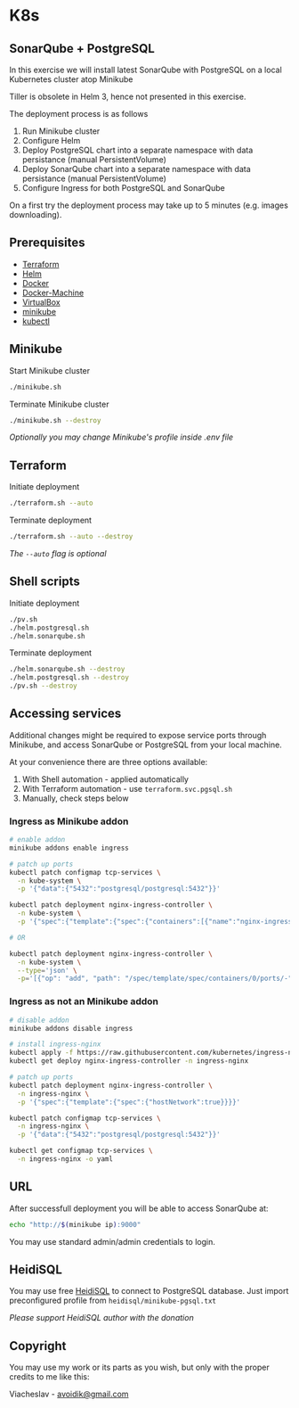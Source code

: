 # K8s

## SonarQube + PostgreSQL

In this exercise we will install latest SonarQube with PostgreSQL on a local Kubernetes cluster atop Minikube

Tiller is obsolete in Helm 3, hence not presented in this exercise.

The deployment process is as follows

1. Run Minikube cluster
1. Configure Helm
1. Deploy PostgreSQL chart into a separate namespace with data persistance (manual PersistentVolume)
1. Deploy SonarQube chart into a separate namespace with data persistance (manual PersistentVolume)
1. Configure Ingress for both PostgreSQL and SonarQube

On a first try the deployment process may take up to 5 minutes (e.g. images downloading).

## Prerequisites

- [Terraform](https://www.terraform.io/)
- [Helm](https://github.com/helm/helm/releases)
- [Docker](https://hub.docker.com/search?offering=community&q=&type=edition)
- [Docker-Machine](https://github.com/docker/machine/releases)
- [VirtualBox](https://www.virtualbox.org/wiki/Downloads)
- [minikube](https://github.com/kubernetes/minikube/releases)
- [kubectl](https://kubernetes.io/docs/tasks/tools/install-kubectl/)

## Minikube

Start Minikube cluster

```bash
./minikube.sh
```

Terminate Minikube cluster

```bash
./minikube.sh --destroy
```

*Optionally you may change Minikube's profile inside .env file*

## Terraform

Initiate deployment

```bash
./terraform.sh --auto
```

Terminate deployment

```bash
./terraform.sh --auto --destroy
```

*The `--auto` flag is optional*

## Shell scripts

Initiate deployment

```bash
./pv.sh
./helm.postgresql.sh
./helm.sonarqube.sh
```

Terminate deployment

```bash
./helm.sonarqube.sh --destroy
./helm.postgresql.sh --destroy
./pv.sh --destroy
```

## Accessing services

Additional changes might be required to expose service ports through Minikube, and access SonarQube or PostgreSQL from your local machine.

At your convenience there are three options available:

1. With Shell automation - applied automatically
1. With Terraform automation - use `terraform.svc.pgsql.sh`
1. Manually, check steps below

### Ingress as Minikube addon

```bash
# enable addon
minikube addons enable ingress

# patch up ports
kubectl patch configmap tcp-services \
  -n kube-system \
  -p '{"data":{"5432":"postgresql/postgresql:5432"}}'

kubectl patch deployment nginx-ingress-controller \
  -n kube-system \
  -p '{"spec":{"template":{"spec":{"containers":[{"name":"nginx-ingress-controller","ports":[{"containerPort":5432,"protocol":"TCP","hostPort":5432}]}]}}}}'

# OR

kubectl patch deployment nginx-ingress-controller \
  -n kube-system \
  --type='json' \
  -p='[{"op": "add", "path": "/spec/template/spec/containers/0/ports/-", "value": {"containerPort": 5432, "protocol": "TCP", "hostPort": 5432}}]'
```

### Ingress as not an Minikube addon

```bash
# disable addon
minikube addons disable ingress

# install ingress-nginx
kubectl apply -f https://raw.githubusercontent.com/kubernetes/ingress-nginx/master/deploy/static/mandatory.yaml
kubectl get deploy nginx-ingress-controller -n ingress-nginx

# patch up ports
kubectl patch deployment nginx-ingress-controller \
  -n ingress-nginx \
  -p '{"spec":{"template":{"spec":{"hostNetwork":true}}}}'

kubectl patch configmap tcp-services \
  -n ingress-nginx \
  -p '{"data":{"5432":"postgresql/postgresql:5432"}}'

kubectl get configmap tcp-services \
  -n ingress-nginx -o yaml
```

## URL

After successfull deployment you will be able to access SonarQube at:

```bash
echo "http://$(minikube ip):9000"
```

You may use standard admin/admin credentials to login.

## HeidiSQL

You may use free [HeidiSQL](https://www.heidisql.com/) to connect to PostgreSQL database. Just import preconfigured profile from `heidisql/minikube-pgsql.txt`

*Please support HeidiSQL author with the donation*

## Copyright

You may use my work or its parts as you wish, but only with the proper credits to me like this:

Viacheslav - avoidik@gmail.com
